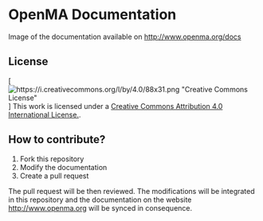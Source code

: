 # OpenMA Documentation
Image of the documentation available on http://www.openma.org/docs

## License

[![https://i.creativecommons.org/l/by/4.0/88x31.png "Creative Commons License"](http://creativecommons.org/licenses/by/4.0/)] This work is licensed under a [Creative Commons Attribution 4.0 International License.](https://creativecommons.org/licenses/by/4.0/).

## How to contribute?

 1. Fork this repository
 2. Modify the documentation
 3. Create a pull request
 
The pull request will be then reviewed. The modifications will be integrated in this repository and the documentation on the website http://www.openma.org will be synced in consequence.

